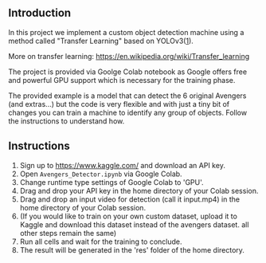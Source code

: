 ## Introduction

In this project we implement a custom object detection machine using a method called "Transfer Learning" based on YOLOv3([1]).

More on transfer learning: https://en.wikipedia.org/wiki/Transfer_learning

The project is provided via Goolge Colab notebook as Google offers free and powerful GPU support which is necessary for the training phase.

The provided example is a model that can detect the 6 original Avengers (and extras...) but the code is very flexible and with just a tiny bit of changes you can train a
machine to identify any group of objects. Follow the instructions to understand how. 

## Instructions

1. Sign up to https://www.kaggle.com/ and download an API key.
2. Open `Avengers_Detector.ipynb` via Google Colab.
3. Change runtime type settings of Google Colab to 'GPU'.
4. Drag and drop your API key in the home directory of your Colab session.
5. Drag and drop an input video for detection (call it input.mp4) in the home directory of your Colab session.
6. (If you would like to train on your own custom dataset, upload it to Kaggle and download this dataset instead of the avengers dataset. all other steps remain the same)
7. Run all cells and wait for the training to conclude.
8. The result will be generated in the 'res' folder of the home directory.

[1]: https://pjreddie.com/darknet/yolo/
